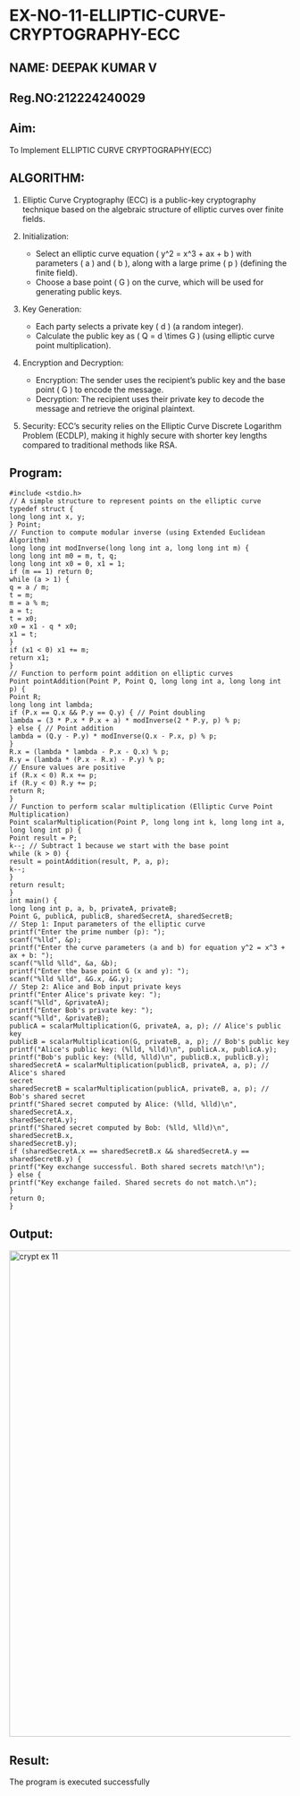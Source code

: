 # EX-NO-11-ELLIPTIC-CURVE-CRYPTOGRAPHY-ECC

## NAME: DEEPAK KUMAR V
## Reg.NO:212224240029

## Aim:
To Implement ELLIPTIC CURVE CRYPTOGRAPHY(ECC)


## ALGORITHM:

1. Elliptic Curve Cryptography (ECC) is a public-key cryptography technique based on the algebraic structure of elliptic curves over finite fields.

2. Initialization:
   - Select an elliptic curve equation \( y^2 = x^3 + ax + b \) with parameters \( a \) and \( b \), along with a large prime \( p \) (defining the finite field).
   - Choose a base point \( G \) on the curve, which will be used for generating public keys.

3. Key Generation:
   - Each party selects a private key \( d \) (a random integer).
   - Calculate the public key as \( Q = d \times G \) (using elliptic curve point multiplication).

4. Encryption and Decryption:
   - Encryption: The sender uses the recipient’s public key and the base point \( G \) to encode the message.
   - Decryption: The recipient uses their private key to decode the message and retrieve the original plaintext.

5. Security: ECC’s security relies on the Elliptic Curve Discrete Logarithm Problem (ECDLP), making it highly secure with shorter key lengths compared to traditional methods like RSA.

## Program:
```
#include <stdio.h>
// A simple structure to represent points on the elliptic curve
typedef struct {
long long int x, y;
} Point;
// Function to compute modular inverse (using Extended Euclidean Algorithm)
long long int modInverse(long long int a, long long int m) {
long long int m0 = m, t, q;
long long int x0 = 0, x1 = 1;
if (m == 1) return 0;
while (a > 1) {
q = a / m;
t = m;
m = a % m;
a = t;
t = x0;
x0 = x1 - q * x0;
x1 = t;
}
if (x1 < 0) x1 += m;
return x1;
}
// Function to perform point addition on elliptic curves
Point pointAddition(Point P, Point Q, long long int a, long long int p) {
Point R;
long long int lambda;
if (P.x == Q.x && P.y == Q.y) { // Point doubling
lambda = (3 * P.x * P.x + a) * modInverse(2 * P.y, p) % p;
} else { // Point addition
lambda = (Q.y - P.y) * modInverse(Q.x - P.x, p) % p;
}
R.x = (lambda * lambda - P.x - Q.x) % p;
R.y = (lambda * (P.x - R.x) - P.y) % p;
// Ensure values are positive
if (R.x < 0) R.x += p;
if (R.y < 0) R.y += p;
return R;
}
// Function to perform scalar multiplication (Elliptic Curve Point Multiplication)
Point scalarMultiplication(Point P, long long int k, long long int a, long long int p) {
Point result = P;
k--; // Subtract 1 because we start with the base point
while (k > 0) {
result = pointAddition(result, P, a, p);
k--;
}
return result;
}
int main() {
long long int p, a, b, privateA, privateB;
Point G, publicA, publicB, sharedSecretA, sharedSecretB;
// Step 1: Input parameters of the elliptic curve
printf("Enter the prime number (p): ");
scanf("%lld", &p);
printf("Enter the curve parameters (a and b) for equation y^2 = x^3 + ax + b: ");
scanf("%lld %lld", &a, &b);
printf("Enter the base point G (x and y): ");
scanf("%lld %lld", &G.x, &G.y);
// Step 2: Alice and Bob input private keys
printf("Enter Alice's private key: ");
scanf("%lld", &privateA);
printf("Enter Bob's private key: ");
scanf("%lld", &privateB);
publicA = scalarMultiplication(G, privateA, a, p); // Alice's public key
publicB = scalarMultiplication(G, privateB, a, p); // Bob's public key
printf("Alice's public key: (%lld, %lld)\n", publicA.x, publicA.y);
printf("Bob's public key: (%lld, %lld)\n", publicB.x, publicB.y);
sharedSecretA = scalarMultiplication(publicB, privateA, a, p); // Alice's shared
secret
sharedSecretB = scalarMultiplication(publicA, privateB, a, p); // Bob's shared secret
printf("Shared secret computed by Alice: (%lld, %lld)\n", sharedSecretA.x,
sharedSecretA.y);
printf("Shared secret computed by Bob: (%lld, %lld)\n", sharedSecretB.x,
sharedSecretB.y);
if (sharedSecretA.x == sharedSecretB.x && sharedSecretA.y == sharedSecretB.y) {
printf("Key exchange successful. Both shared secrets match!\n");
} else {
printf("Key exchange failed. Shared secrets do not match.\n");
}
return 0;
}
```


## Output:


<img width="1899" height="869" alt="crypt ex 11" src="https://github.com/user-attachments/assets/f6a8a0ed-4a8d-4b29-a8b1-7ff8c40032ae" />

## Result:
The program is executed successfully

